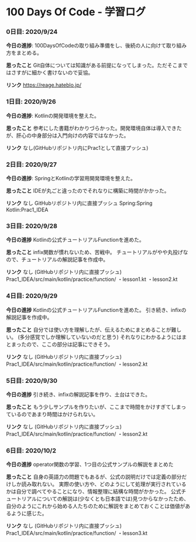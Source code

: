 # 100 Days Of Code - 学習ログ

### 0日目: 2020/9/24

**今日の進捗**: 100DaysOfCodeの取り組み準備をし、後続の人に向けて取り組み方をまとめる。

**思ったこと** Git自体については知識がある前提になってしまった。ただそこまではさすがに細かく書けないので妥協。

**リンク** https://reage.hateblo.jp/

### 1日目: 2020/9/26

**今日の進捗**: Kotlinの開発環境を整えた。

**思ったこと** 参考にした書籍がわかりづらかった。開発環境自体は導入できたが、肝心の中身部分は入門向けの内容ではなかった。

**リンク** なし(GitHubリポジトリ内にPrac1として直接プッシュ)

### 2日目: 2020/9/27

**今日の進捗**: SpringとKotlinの学習用開発環境を整えた。

**思ったこと** IDEが丸ごと違ったのでそれなりに構築に時間がかかった。

**リンク** なし
GitHubリポジトリ内に直接プッシュ
Spring:Spring
Kotlin:Prac1_IDEA

### 3日目: 2020/9/28

**今日の進捗**
Kotlinの公式チュートリアルFunctionを進めた。

**思ったこと**
infix関数が慣れないため、苦戦中。
チュートリアルがやや丸投げなので、チュートリアルの解説記事を作成中。

**リンク** なし (GitHubリポジトリ内に直接プッシュ)
Prac1_IDEA/src/main/kotlin/practice/function/
・lesson1.kt
・lesson2.kt

### 4日目: 2020/9/29

**今日の進捗**
Kotlinの公式チュートリアルFunctionを進めた。
引き続き、infixの解説記事を作成中。

**思ったこと**
自分では使い方を理解したが、伝えるためにまとめることが難しい。
(多分感覚でしか理解していないのだと思う)
それなりにわかるようにはまとまったので、ここの部分は記事にできそう。

**リンク** なし (GitHubリポジトリ内に直接プッシュ)
Prac1_IDEA/src/main/kotlin/practice/function/
・lesson2.kt

### 5日目: 2020/9/30

**今日の進捗**
引き続き、infixの解説記事を作り、土台はできた。

**思ったこと**
もう少しサンプルを作りたいが、ここまで時間をかけすぎてしまっているのであまり時間はかけられない。

**リンク** なし (GitHubリポジトリ内に直接プッシュ)
Prac1_IDEA/src/main/kotlin/practice/function/
・lesson2.kt

### 6日目: 2020/10/2

**今日の進捗**
operator関数の学習、1つ目の公式サンプルの解説をまとめた

**思ったこと**
自身の英語力の問題でもあるが、公式の説明だけでは定義の部分だけしか読み取れない。
実際の使い方や、どのようにして処理が実行されているかは自分で調べてやることになり、情報整理に結構な時間がかかった。
公式チュートリアルについての解説は(少なくとも日本語では)見つからなかったため、
自分のようにこれから始める人たちのために解説をまとめておくことは価値があるように感じた。

**リンク** なし (GitHubリポジトリ内に直接プッシュ)
Prac1_IDEA/src/main/kotlin/practice/function/
・lesson3.kt

